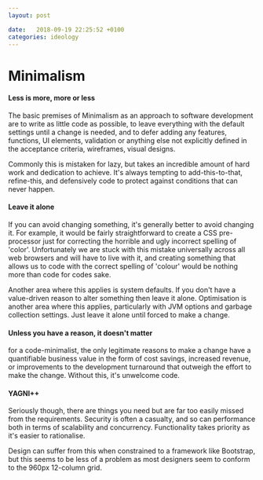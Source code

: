 ```yaml
---
layout: post

date:   2018-09-19 22:25:52 +0100
categories: ideology
---
```

Minimalism
==========

#### Less is more, more or less

The basic premises of Minimalism as an approach to software development
are to write as little code as possible, to leave everything with the
default settings until a change is needed, and to defer adding any
features, functions, UI elements, validation or anything else not
explicitly defined in the acceptance criteria, wireframes, visual
designs.

Commonly this is mistaken for lazy, but takes an incredible amount of
hard work and dedication to achieve. It's always tempting to
add-this-to-that, refine-this, and defensively code to protect against
conditions that can never happen.

#### Leave it alone

If you can avoid changing something, it's generally better to avoid
changing it. For example, it would be fairly straightforward to create a
CSS pre-processor just for correcting the horrible and ugly incorrect
spelling of 'color'. Unfortunately we are stuck with this mistake
universally across all web browsers and will have to live with it, and
creating something that allows us to code with the correct spelling of
'colour' would be nothing more than code for codes sake.

Another area where this applies is system defaults. If you don't have a
value-driven reason to alter something then leave it alone. Optimisation
is another area where this applies, particularly with JVM options and
garbage collection settings. Just leave it alone until forced to make a
change.

#### Unless you have a reason, it doesn't matter

for a code-minimalist, the only legitimate reasons to make a change have
a quantifiable business value in the form of cost savings, increased
revenue, or improvements to the development turnaround that outweigh the
effort to make the change. Without this, it's unwelcome code.

#### YAGNI++

Seriously though, there are things you need but are far too easily
missed from the requirements. Security is often a casualty, and so can
performance both in terms of scalability and concurrency. Functionality
takes priority as it's easier to rationalise.

Design can suffer from this when constrained to a framework like
Bootstrap, but this seems to be less of a problem as most designers seem
to conform to the 960px 12-column grid.
